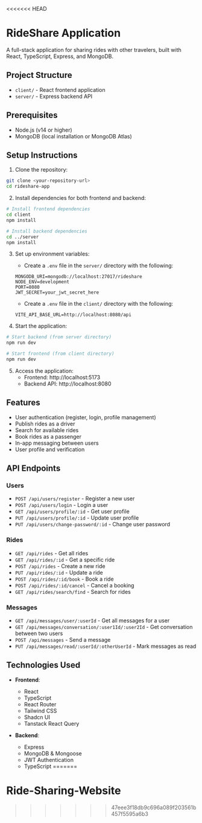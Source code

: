 <<<<<<< HEAD

# RideShare Application

A full-stack application for sharing rides with other travelers, built with React, TypeScript, Express, and MongoDB.

## Project Structure

- `client/` - React frontend application
- `server/` - Express backend API

## Prerequisites

- Node.js (v14 or higher)
- MongoDB (local installation or MongoDB Atlas)

## Setup Instructions

1. Clone the repository:
```bash
git clone <your-repository-url>
cd rideshare-app
```

2. Install dependencies for both frontend and backend:
```bash
# Install frontend dependencies
cd client
npm install

# Install backend dependencies
cd ../server
npm install
```

3. Set up environment variables:
   - Create a `.env` file in the `server/` directory with the following:
   ```
   MONGODB_URI=mongodb://localhost:27017/rideshare
   NODE_ENV=development
   PORT=8080
   JWT_SECRET=your_jwt_secret_here
   ```
   - Create a `.env` file in the `client/` directory with the following:
   ```
   VITE_API_BASE_URL=http://localhost:8080/api
   ```

4. Start the application:
```bash
# Start backend (from server directory)
npm run dev

# Start frontend (from client directory)
npm run dev
```

5. Access the application:
   - Frontend: http://localhost:5173
   - Backend API: http://localhost:8080

## Features

- User authentication (register, login, profile management)
- Publish rides as a driver
- Search for available rides
- Book rides as a passenger
- In-app messaging between users
- User profile and verification

## API Endpoints

### Users
- `POST /api/users/register` - Register a new user
- `POST /api/users/login` - Login a user
- `GET /api/users/profile/:id` - Get user profile
- `PUT /api/users/profile/:id` - Update user profile
- `PUT /api/users/change-password/:id` - Change user password

### Rides
- `GET /api/rides` - Get all rides
- `GET /api/rides/:id` - Get a specific ride
- `POST /api/rides` - Create a new ride
- `PUT /api/rides/:id` - Update a ride
- `POST /api/rides/:id/book` - Book a ride
- `POST /api/rides/:id/cancel` - Cancel a booking
- `GET /api/rides/search/find` - Search for rides

### Messages
- `GET /api/messages/user/:userId` - Get all messages for a user
- `GET /api/messages/conversation/:user1Id/:user2Id` - Get conversation between two users
- `POST /api/messages` - Send a message
- `PUT /api/messages/read/:userId/:otherUserId` - Mark messages as read

## Technologies Used

- **Frontend**:
  - React
  - TypeScript
  - React Router
  - Tailwind CSS
  - Shadcn UI
  - Tanstack React Query

- **Backend**:
  - Express
  - MongoDB & Mongoose
  - JWT Authentication
  - TypeScript
=======
# Ride-Sharing-Website
>>>>>>> 47eee3f18db9c696a089f203561b457f5595a6b3
